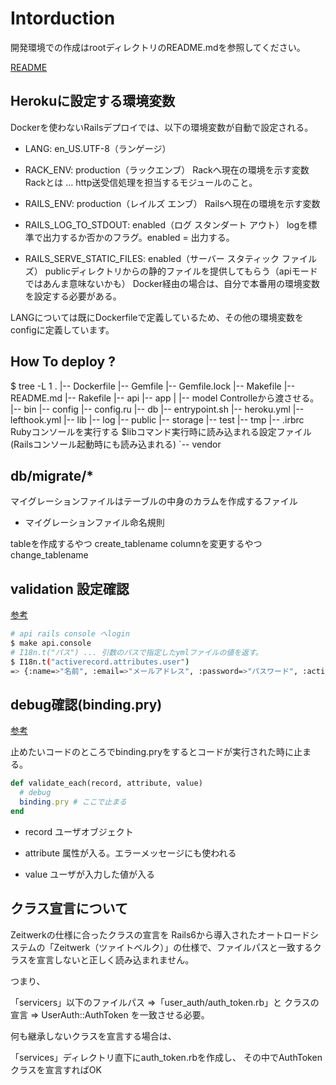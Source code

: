 # Intorduction

開発環境での作成はrootディレクトリのREADME.mdを参照してください。

[README](../README.md)

## Herokuに設定する環境変数

Dockerを使わないRailsデプロイでは、以下の環境変数が自動で設定される。

- LANG: en_US.UTF-8（ランゲージ）

- RACK_ENV: production（ラックエンブ）
Rackへ現在の環境を示す変数
Rackとは … http送受信処理を担当するモジュールのこと。

- RAILS_ENV: production（レイルズ エンブ）
Railsへ現在の環境を示す変数

- RAILS_LOG_TO_STDOUT: enabled（ログ スタンダート アウト）
logを標準で出力するか否かのフラグ。enabled = 出力する。

- RAILS_SERVE_STATIC_FILES: enabled（サーバー スタティック ファイルズ）
publicディレクトリからの静的ファイルを提供してもらう（apiモードではあんま意味ないかも）
Docker経由の場合は、自分で本番用の環境変数を設定する必要がある。

LANGについては既にDockerfileで定義しているため、その他の環境変数をconfigに定義しています。

## How To deploy ?

$ tree -L 1
.
|-- Dockerfile
|-- Gemfile
|-- Gemfile.lock
|-- Makefile
|-- README.md
|-- Rakefile
|-- api
|-- app
|   |-- model Controlleから渡させる。
|-- bin
|-- config
|-- config.ru
|-- db
|-- entrypoint.sh
|-- heroku.yml
|-- lefthook.yml
|-- lib
|-- log
|-- public
|-- storage
|-- test
|-- tmp
|-- .irbrc Rubyコンソールを実行する $libコマンド実行時に読み込まれる設定ファイル(Railsコンソール起動時にも読み込まれる)
`-- vendor

## db/migrate/*

マイグレーションファイルはテーブルの中身のカラムを作成するファイル

- マイグレーションファイル命名規則

tableを作成するやつ
create_tablename
columnを変更するやつ
change_tablename

## validation 設定確認

[参考](https://blog.cloud-acct.com/posts/u-rails-error-messages-jayml)

```sh
# api rails console へlogin
$ make api.console
# I18n.t("パス") ... 引数のパスで指定したymlファイルの値を返す。
$ I18n.t("activerecord.attributes.user")
=> {:name=>"名前", :email=>"メールアドレス", :password=>"パスワード", :activated=>"アクティブフラグ", :admin=>"管理者"}
```

## debug確認(binding.pry)

[参考](https://blog.cloud-acct.com/posts/u-rails-custom-eachvalidator)

止めたいコードのところでbinding.pryをするとコードが実行された時に止まる。

```ruby
def validate_each(record, attribute, value)
  # debug
  binding.pry # ここで止まる
end
```

- record
ユーザオブジェクト

- attribute
属性が入る。エラーメッセージにも使われる

- value
ユーザが入力した値が入る

## クラス宣言について

Zeitwerkの仕様に合ったクラスの宣言を
Rails6から導入されたオートロードシステムの「Zeitwerk（ツァイトベルク）」の仕様で、ファイルパスと一致するクラスを宣言しないと正しく読み込まれません。

つまり、

「servicers」以下のファイルパス =>「user_auth/auth_token.rb」と
クラスの宣言 => UserAuth::AuthToken を一致させる必要。

何も継承しないクラスを宣言する場合は、

「services」ディレクトリ直下にauth_token.rbを作成し、
その中でAuthTokenクラスを宣言すればOK
